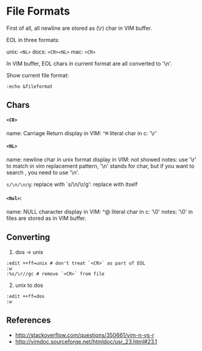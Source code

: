 # File Formats

First of all, all newline are stored as <CR>(\r) char in VIM buffer.

EOL in three formats:

unix: `<NL>`
docs: `<CR><NL>`
mac: `<CR>`

In VIM buffer, EOL chars in current format are all converted to '\n'.

Show current file format:

```
:echo &fileformat
```

## Chars

#### `<CR>`

name: Carriage Return
display in VIM: `^M`
literal char in c: '\r'

#### `<NL>`

name: newline char in unix format
display in VIM: not showed
notes: use '\r' to match <NL> in vim replacement pattern, '\n' stands for <Nul>
char, but if you want to search <NL>, you need to use '\n'.

`s/\n/\n/g`: replace <NL> with <Nul>
`s/\n/\r/g': replace <NL> with <NL> itself

#### `<Nul>`:

name: NULL character
display in VIM: ^@
literal char in c: '\0'
notes: '\0' in files are stored as <NL> in VIM buffer.

## Converting

1. dos -> unix

```
:edit ++ff=unix # don't treat `<CR>` as part of EOL
:w
:%s/\r//gc # remove `<CR>` from file
```

2. unix to dos

```
:edit ++ff=dos
:w
```

## References

- http://stackoverflow.com/questions/350661/vim-n-vs-r
- http://vimdoc.sourceforge.net/htmldoc/usr_23.html#23.1
